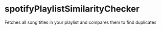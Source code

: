 # spotifyPlaylistSimilarityChecker
Fetches all song titles in your playlist and compares them to find duplicates

